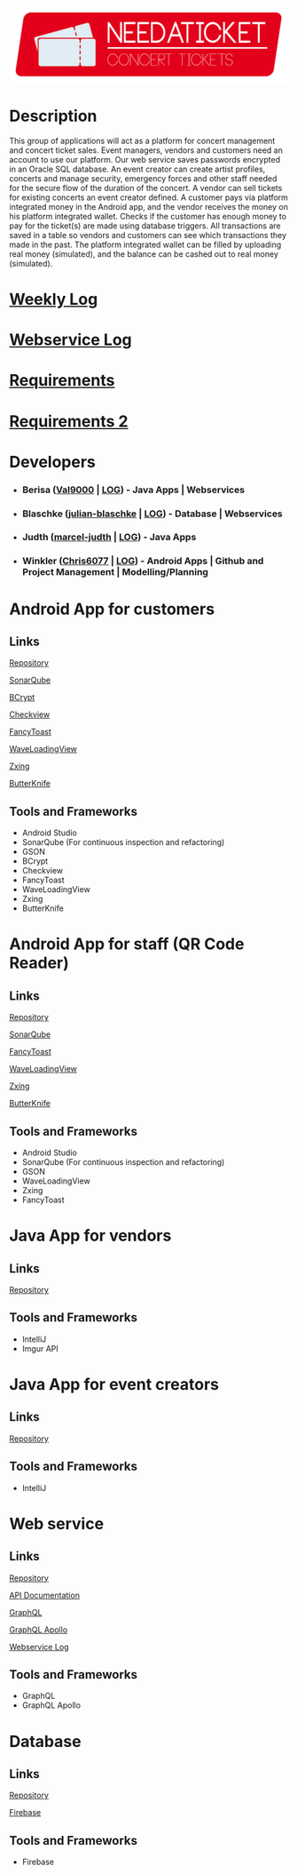 ![Logo](https://raw.githubusercontent.com/Chris6077/NeedATicket/master/Logos/Header.png)

# Description
This group of applications will act as a platform for concert management and concert ticket sales. Event managers, vendors and customers need an account to use our platform. Our web service saves passwords encrypted in an Oracle SQL database. An event creator can create artist profiles, concerts and manage security, emergency forces and other staff needed for the secure flow of the duration of the concert. A vendor can sell tickets for existing concerts an event creator defined. A customer pays via platform integrated money in the Android app, and the vendor receives the money on his platform integrated wallet. Checks if the customer has enough money to pay for the ticket(s) are made using database triggers. All transactions are saved in a table so vendors and customers can see which transactions they made in the past. The platform integrated wallet can be filled by uploading real money (simulated), and the balance can be cashed out to real money (simulated).

# [Weekly Log](https://htlvillachat-my.sharepoint.com/:w:/g/personal/winklerc_edu_htl-villach_at/EVWIyvfUJz9GngEGW6lmbqABx9kWJooJ1uZkRGe397p05w?e=AGXQYS)

# [Webservice Log](https://htlvillachat-my.sharepoint.com/:w:/g/personal/winklerc_edu_htl-villach_at/Ee4JvXspbeZFlmqBtgPcP40BYxx8Fy4sI2d-O1tjuGHYkQ?e=dzIMSq)

# [Requirements](https://htlvillachat-my.sharepoint.com/:w:/g/personal/winklerc_edu_htl-villach_at/EUjFprJmCJdIgAN7whjcOFkBiH8XCveoNxQ3UB9oFQDYPg?e=rfrKiP)

# [Requirements 2](https://htlvillachat-my.sharepoint.com/:w:/g/personal/winklerc_edu_htl-villach_at/Eft8CKWXLzxHgDrZ2rx6S4IBXqRvD7p3gb1R9cbqQI1aFw?e=5oOoJz)

# Developers

* ### Berisa ([Val9000](https://github.com/Val9000) | [LOG](https://htlvillachat-my.sharepoint.com/:w:/g/personal/winklerc_edu_htl-villach_at/EaywpY8L53dIrqwx0smyrDYB3zoYszAfeuJwvZiYw6LNEQ?e=l5l0AD)) - Java Apps | Webservices
* ### Blaschke ([julian-blaschke](https://github.com/julian-blaschke) | [LOG](https://htlvillachat-my.sharepoint.com/:w:/g/personal/winklerc_edu_htl-villach_at/EZTklbVavlZKhFUt2pcI7xsBdwZBpKeHpDt3jqBk9Q65ag?e=O96nRp)) - Database | Webservices
* ### Judth ([marcel-judth](https://github.com/marcel-judth) | [LOG](https://htlvillachat-my.sharepoint.com/:w:/g/personal/winklerc_edu_htl-villach_at/EUJYmbx1pyJNvZ7GuIUih7EBnrxzB0VZzM7-KPiJwvcMIg?e=N1NcAM)) - Java Apps
* ### Winkler ([Chris6077](https://github.com/Chris6077) | [LOG](https://htlvillachat-my.sharepoint.com/:w:/g/personal/winklerc_edu_htl-villach_at/ERyPsAQ3_odIjNxfVFiSWokBSq8NU3joNkktwLWi76b_ZA?e=it808g)) - Android Apps | Github and Project Management | Modelling/Planning

# Android App for customers
## Links
[Repository](https://github.com/Chris6077/NeedATicket/tree/master/Android%20App%20Customer)

[SonarQube](https://www.sonarqube.org/)

[BCrypt](https://mvnrepository.com/artifact/at.favre.lib/bcrypt)

[Checkview](https://github.com/cdflynn/checkview)

[FancyToast](https://github.com/Shashank02051997/FancyToast-Android)

[WaveLoadingView](https://github.com/tangqi92/WaveLoadingView)

[Zxing](https://github.com/zxing/zxing)

[ButterKnife](https://jakewharton.github.io/butterknife/)
## Tools and Frameworks
* Android Studio
* SonarQube (For continuous inspection and refactoring)
* GSON
* BCrypt
* Checkview
* FancyToast
* WaveLoadingView
* Zxing
* ButterKnife

# Android App for staff (QR Code Reader)
## Links
[Repository](https://github.com/Chris6077/NeedATicket/tree/master/Android%20App%20QR)

[SonarQube](https://www.sonarqube.org/)

[FancyToast](https://github.com/Shashank02051997/FancyToast-Android)

[WaveLoadingView](https://github.com/tangqi92/WaveLoadingView)

[Zxing](https://github.com/zxing/zxing)

[ButterKnife](https://jakewharton.github.io/butterknife/)
## Tools and Frameworks
* Android Studio
* SonarQube (For continuous inspection and refactoring)
* GSON
* WaveLoadingView
* Zxing
* FancyToast

# Java App for vendors
## Links
[Repository](https://github.com/Chris6077/NeedATicket/tree/master/Java%20App%20Vendor)
## Tools and Frameworks
* IntelliJ
* Imgur API

# Java App for event creators
## Links
[Repository](https://github.com/Chris6077/NeedATicket/tree/master/Java%20App%20Creator)
## Tools and Frameworks
* IntelliJ

# Web service
## Links
[Repository](https://github.com/Chris6077/NeedATicket/tree/master/Webservice)

[API Documentation](https://documenter.getpostman.com/view/5557635/RWgp1Kcn#071bf632-ccf4-43c2-8bab-eda7d66ec974)

[GraphQL](https://graphql.org)

[GraphQL Apollo](https://www.apollographql.com/)

[Webservice Log](https://htlvillachat-my.sharepoint.com/:w:/g/personal/winklerc_edu_htl-villach_at/Ee4JvXspbeZFlmqBtgPcP40BYxx8Fy4sI2d-O1tjuGHYkQ?e=dzIMSq)
## Tools and Frameworks
* GraphQL
* GraphQL Apollo

# Database
## Links
[Repository](https://github.com/Chris6077/NeedATicket/tree/master/Firebase)

[Firebase](https://firebase.google.com)
## Tools and Frameworks
* Firebase
